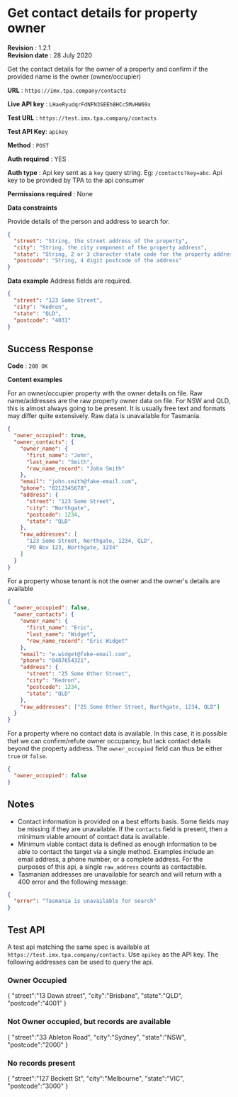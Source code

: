 # Get contact details for property owner

**Revision** : 1.2.1  
**Revision date** : 28 July 2020

Get the contact details for the owner of a property and confirm if the provided name is the owner (owner/occupier)

**URL** : `https://imx.tpa.company/contacts`

**Live API key** : `LHaeRyudqrFdNFN3SEEh8HCc5MvHW69x`

**Test URL** : `https://test.imx.tpa.company/contacts`

**Test API Key**: `apikey`

**Method** : `POST`

**Auth required** : YES

**Auth type** : Api key sent as a `key` query string. Eg: `/contacts?key=abc`. Api key to be provided by TPA to the api consumer

**Permissions required** : None

**Data constraints**

Provide details of the person and address to search for.

```json
{
  "street": "String, the street address of the property",
  "city": "String, the city component of the property address",
  "state": "String, 2 or 3 character state code for the property address",
  "postcode": "String, 4 digit postcode of the address"
}
```

**Data example** Address fields are required.

```json
{
  "street": "123 Some Street",
  "city": "Kedron",
  "state": "QLD",
  "postcode": "4031"
}
```

## Success Response

**Code** : `200 OK`

**Content examples**

For an owner/occupier property with the owner details on file. Raw name/addresses are the raw property owner data on file. For NSW and QLD, this is almost always going to be present. It is usually free text and formats may differ quite extensively. Raw data is unavailable for Tasmania.

```json
{
  "owner_occupied": true,
  "owner_contacts": {
    "owner_name": {
      "first_name": "John",
      "last_name": "Smith",
      "raw_name_record": "John Smith"
    },
    "email": "john.smith@fake-email.com",
    "phone": "0212345678",
    "address": {
      "street": "123 Some Street",
      "city": "Northgate",
      "postcode": 1234,
      "state": "QLD"
    },
    "raw_addresses": [
      "123 Some Street, Northgate, 1234, QLD",
      "PO Box 123, Northgate, 1234"
    ]
  }
}
```

For a property whose tenant is not the owner and the owner's details are available

```json
{
  "owner_occupied": false,
  "owner_contacts": {
    "owner_name": {
      "first_name": "Eric",
      "last_name": "Widget",
      "raw_name_record": "Eric Widget"
    },
    "email": "e.widget@fake-email.com",
    "phone": "0487654321",
    "address": {
      "street": "25 Some Other Street",
      "city": "Kedron",
      "postcode": 1234,
      "state": "QLD"
    },
    "raw_addresses": ["25 Some Other Street, Northgate, 1234, QLD"]
  }
}
```

For a property where no contact data is available. In this case, it is possible that we can confirm/refute owner occupancy, but lack contact details beyond the property address. The `owner_occupied` field can thus be either `true` or `false`.

```json
{
  "owner_occupied": false
}
```

## Notes

- Contact information is provided on a best efforts basis. Some fields may be missing if they are unavailable. If the `contacts` field is present, then a minimum viable amount of contact data is available.
- Minimum viable contact data is defined as enough information to be able to contact the target via a single method. Examples include an email address, a phone number, or a complete address. For the purposes of this api, a single `raw_address` counts as contactable.
- Tasmanian addresses are unavailable for search and will return with a 400 error and the following message:

```json
{
  "error": "Tasmania is unavailable for search"
}
```

## Test API

A test api matching the same spec is available at `https://test.imx.tpa.company/contacts`. Use `apikey` as the API key. The following addresses can be used to query the api.

### Owner Occupied

{
"street":"13 Dawn street",
"city":"Brisbane",
"state":"QLD",
"postcode":"4001"
}

### Not Owner occupied, but records are available

{
"street":"33 Ableton Road",
"city":"Sydney",
"state":"NSW",
"postcode":"2000"
}

### No records present

{
"street":"127 Beckett St",
"city":"Melbourne",
"state":"VIC",
"postcode":"3000"
}
